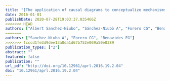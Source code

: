 ```yaml
---
title: "[The application of causal diagrams to conceptualize mechanisms in occupational epidemiology]."
date: 2016-01-01
publishDate: 2020-07-28T19:03:37.035466Z
<<<<<<< HEAD
authors: ["Albert Sanchez-Niubo", "Sánchez-Niubò A", "Forero CG", "Benavides FG"]
=======
authors: ["Sanchez-Niubo A", "Forero CG", "Benavides FG"]
>>>>>>> fcccd1fe3d9dee13a0da1d67b752e069a50e0389
publication_types: ["2"]
abstract: ""
featured: false
publication: ""
url_pdf: "http://doi.org/10.12961/aprl.2016.19.2.04"
doi: "10.12961/aprl.2016.19.2.04"
---
```


